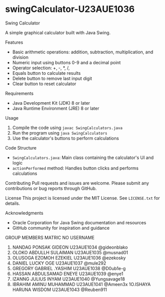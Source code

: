 # swingCalculator-U23AUE1036
Swing Calculator

A simple graphical calculator built with Java Swing.

Features
- Basic arithmetic operations: addition, subtraction, multiplication, and division
- Numeric input using buttons 0-9 and a decimal point
- Operator selection: +, -, *, /, 
- Equals button to calculate results
- Delete button to remove last input digit
- Clear button to reset calculator

Requirements
- Java Development Kit (JDK) 8 or later
- Java Runtime Environment (JRE) 8 or later

Usage
1. Compile the code using `javac SwingCalculators.java`
2. Run the program using `java SwingCalculators`
3. Use the calculator's buttons to perform calculations

Code Structure
- `SwingCalculators.java`: Main class containing the calculator's UI and logic
- `actionPerformed` method: Handles button clicks and performs calculations

Contributing
Pull requests and issues are welcome. Please submit any contributions or bug reports through GitHub.

License
This project is licensed under the MIT License. See `LICENSE.txt` for details.

Acknowledgments
- Oracle Corporation for Java Swing documentation and resources
- GitHub community for inspiration and guidance

GROUP MEMBERS			MATRIC NO	USERNAME
1. NANDAG PONSAK GIDEON		U23AUE1034	@gideonblako
2. OLOKO ABDULLH SULAIMAN	U23AUE1035	@musnad01
3. OLUSOGA EZOMOH EZEKIEL	U23AUE1036	@ezekosky	
4. DANIEL LUCKY OGE		U23AUE1037	@mule292
5. GREGORY GABRIEL .YASHIM	U23AUE1038	@D0ub1e-g
6. HASSAN ABDULSAMAD ENEYE	U23AUE1039	@enye1
7. IZANNG JULIUS INYAM		U23AUE1040	@Yungsavage18
8. IBRAHIM AMINU MUHAMMAD	U23AUE1041	@Ameen3x
1O.ISHAYA HARUNA WISDOM		U23AUE1043	@Reuben911
